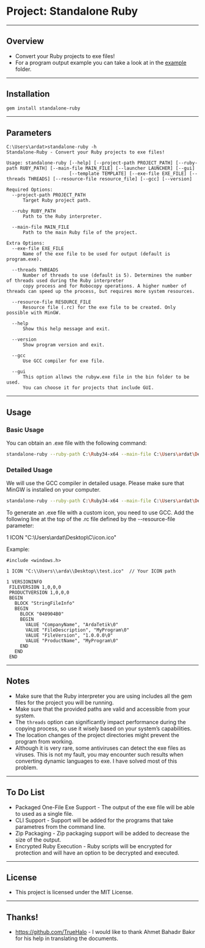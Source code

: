 # Project: Standalone Ruby

---

## Overview

- Convert your Ruby projects to exe files!
- For a program output example you can take a look at in the [example](https://github.com/ardatetikbey/Standalone-Ruby/tree/main/example) folder.

---

## Installation

```bash
gem install standalone-ruby
```

---

## Parameters

```
C:\Users\ardat>standalone-ruby -h
Standalone-Ruby - Convert your Ruby projects to exe files!

Usage: standalone-ruby [--help] [--project-path PROJECT_PATH] [--ruby-path RUBY_PATH] [--main-file MAIN_FILE] [--launcher LAUNCHER] [--gui]
                       [--template TEMPLATE] [--exe-file EXE_FILE] [--threads THREADS] [--resource-file resource_file] [--gcc] [--version]

Required Options:
  --project-path PROJECT_PATH
      Target Ruby project path.

  --ruby RUBY_PATH
      Path to the Ruby interpreter.

  --main-file MAIN_FILE
      Path to the main Ruby file of the project.

Extra Options:
  --exe-file EXE_FILE
      Name of the exe file to be used for output (default is program.exe).

  --threads THREADS
      Number of threads to use (default is 5). Determines the number of threads used during the Ruby interpreter
      copy process and for Robocopy operations. A higher number of threads can speed up the process, but requires more system resources.

  --resource-file RESOURCE_FILE
      Resource file (.rc) for the exe file to be created. Only possible with MinGW.

  --help
      Show this help message and exit.

  --version
      Show program version and exit.

  --gcc
      Use GCC compiler for exe file.
      
  --gui
      This option allows the rubyw.exe file in the bin folder to be used.
      You can choose it for projects that include GUI.
```

---

## Usage

### Basic Usage
You can obtain an .exe file with the following command:

```bash
standalone-ruby --ruby-path C:\Ruby34-x64 --main-file C:\Users\ardat\Desktop\example\main.rb --project-path C:\Users\ardat\Desktop\example
```

### Detailed Usage
We will use the GCC compiler in detailed usage. Please make sure that MinGW is installed on your computer.

```bash
standalone-ruby --ruby-path C:\Ruby34-x64 --main-file C:\Users\ardat\Desktop\example\main.rb --project-path C:\Users\ardat\Desktop\example --exe-file program.exe --gcc --resource-file C:\Users\ardat\Desktop\C\program.rc
```

To generate an .exe file with a custom icon, you need to use GCC.
Add the following line at the top of the .rc file defined by the --resource-file parameter:

1 ICON "C:\\Users\\ardat\\Desktop\\C\\icon.ico"

Example:

```
#include <windows.h>

1 ICON "C:\\Users\\arda\\Desktop\\test.ico"  // Your ICON path

1 VERSIONINFO
 FILEVERSION 1,0,0,0
 PRODUCTVERSION 1,0,0,0
 BEGIN
   BLOCK "StringFileInfo"
   BEGIN
     BLOCK "040904B0"
     BEGIN
       VALUE "CompanyName", "ArdaTetik\0"
       VALUE "FileDescription", "MyProgram\0"
       VALUE "FileVersion", "1.0.0.0\0"
       VALUE "ProductName", "MyProgram\0"
     END
   END
 END

```

---

## Notes

- Make sure that the Ruby interpreter you are using includes all the gem files for the project you will be running.
- Make sure that the provided paths are valid and accessible from your system.
- The `threads` option can significantly impact performance during the copying process, so use it wisely based on your system’s capabilities.
- The location changes of the project directories might prevent the program from working.
- Although it is very rare, some antiviruses can detect the exe files as viruses. This is not my fault,
  you may encounter such results when converting dynamic languages ​​to exe. I have solved most of this problem.

---

## To Do List

- Packaged One-File Exe Support - The output of the exe file will be able to used as a single file.
- CLI Support - Support will be added for the programs that take parametres from the command line.
- Zip Packaging - Zip packaging support will be added to decrease the size of the output.
- Encrypted Ruby Execution - Ruby scripts will be encrypted for protection and will have an option to be decrypted and executed.

---

## License

- This project is licensed under the MIT License.

---

## Thanks!
- https://github.com/TrueHalo - I would like to thank Ahmet Bahadır Bakır for his help in translating the documents.